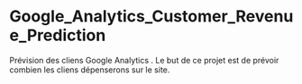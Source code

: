 # Google_Analytics_Customer_Revenue_Prediction
Prévision des cliens Google Analytics . 
Le but de ce projet est de prévoir combien les cliens dépenserons sur le site.
